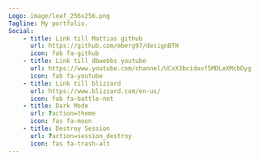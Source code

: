 ```yaml
---
Logo: image/leaf_256x256.png
Tagline: My portfolio.
Social:
    - title: Link till Mattias github
      url: https://github.com/mberg97/designBTH
      icon: fab fa-github
    - title: Link till dbwebbs youtube
      url: https://www.youtube.com/channel/UCxX3bcidovf5MDLeXMcbDyg
      icon: fab fa-youtube
    - title: Link till blizzard
      url: https://www.blizzard.com/en-us/
      icon: fab fa-battle-net
    - title: Dark Mode
      url: ?action=theme
      icon: fas fa-moon
    - title: Destroy Session
      url: ?action=session_destroy
      icon: fas fa-trash-alt
---
```

